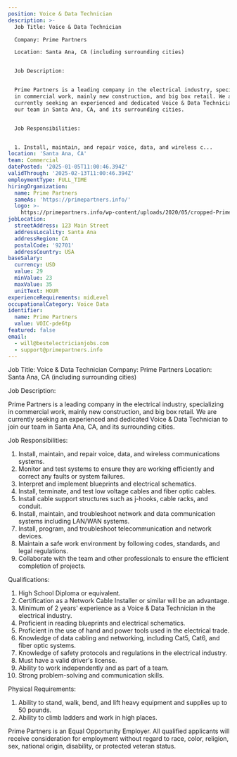 ```yaml
---
position: Voice & Data Technician
description: >-
  Job Title: Voice & Data Technician

  Company: Prime Partners

  Location: Santa Ana, CA (including surrounding cities)


  Job Description:


  Prime Partners is a leading company in the electrical industry, specializing
  in commercial work, mainly new construction, and big box retail. We are
  currently seeking an experienced and dedicated Voice & Data Technician to join
  our team in Santa Ana, CA, and its surrounding cities.


  Job Responsibilities:


  1. Install, maintain, and repair voice, data, and wireless c...
location: 'Santa Ana, CA'
team: Commercial
datePosted: '2025-01-05T11:00:46.394Z'
validThrough: '2025-02-13T11:00:46.394Z'
employmentType: FULL_TIME
hiringOrganization:
  name: Prime Partners
  sameAs: 'https://primepartners.info/'
  logo: >-
    https://primepartners.info/wp-content/uploads/2020/05/cropped-Prime-Partners-Logo-NO-BG-1-1.png
jobLocation:
  streetAddress: 123 Main Street
  addressLocality: Santa Ana
  addressRegion: CA
  postalCode: '92701'
  addressCountry: USA
baseSalary:
  currency: USD
  value: 29
  minValue: 23
  maxValue: 35
  unitText: HOUR
experienceRequirements: midLevel
occupationalCategory: Voice Data
identifier:
  name: Prime Partners
  value: VOIC-pde6tp
featured: false
email:
  - will@bestelectricianjobs.com
  - support@primepartners.info
---
```




Job Title: Voice & Data Technician
Company: Prime Partners
Location: Santa Ana, CA (including surrounding cities)

Job Description:

Prime Partners is a leading company in the electrical industry, specializing in commercial work, mainly new construction, and big box retail. We are currently seeking an experienced and dedicated Voice & Data Technician to join our team in Santa Ana, CA, and its surrounding cities.

Job Responsibilities:

1. Install, maintain, and repair voice, data, and wireless communications systems.
2. Monitor and test systems to ensure they are working efficiently and correct any faults or system failures.
3. Interpret and implement blueprints and electrical schematics.
4. Install, terminate, and test low voltage cables and fiber optic cables.
5. Install cable support structures such as j-hooks, cable racks, and conduit.
6. Install, maintain, and troubleshoot network and data communication systems including LAN/WAN systems.
7. Install, program, and troubleshoot telecommunication and network devices.
8. Maintain a safe work environment by following codes, standards, and legal regulations.
9. Collaborate with the team and other professionals to ensure the efficient completion of projects.

Qualifications:

1. High School Diploma or equivalent.
2. Certification as a Network Cable Installer or similar will be an advantage.
3. Minimum of 2 years' experience as a Voice & Data Technician in the electrical industry.
4. Proficient in reading blueprints and electrical schematics.
5. Proficient in the use of hand and power tools used in the electrical trade.
6. Knowledge of data cabling and networking, including Cat5, Cat6, and fiber optic systems.
7. Knowledge of safety protocols and regulations in the electrical industry.
8. Must have a valid driver's license.
9. Ability to work independently and as part of a team.
10. Strong problem-solving and communication skills.

Physical Requirements:

1. Ability to stand, walk, bend, and lift heavy equipment and supplies up to 50 pounds.
2. Ability to climb ladders and work in high places.

Prime Partners is an Equal Opportunity Employer. All qualified applicants will receive consideration for employment without regard to race, color, religion, sex, national origin, disability, or protected veteran status.

